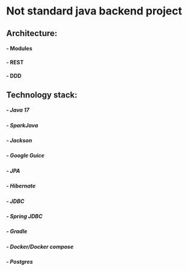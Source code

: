 # Not standard java backend project

## Architecture:
#### - Modules
#### - REST
#### - DDD

## Technology stack:
##### - Java 17
##### - SparkJava
##### - Jackson
##### - Google Guice
##### - JPA
##### - Hibernate
##### - JDBC
##### - Spring JDBC
##### - Gradle
##### - Docker/Docker compose
##### - Postgres